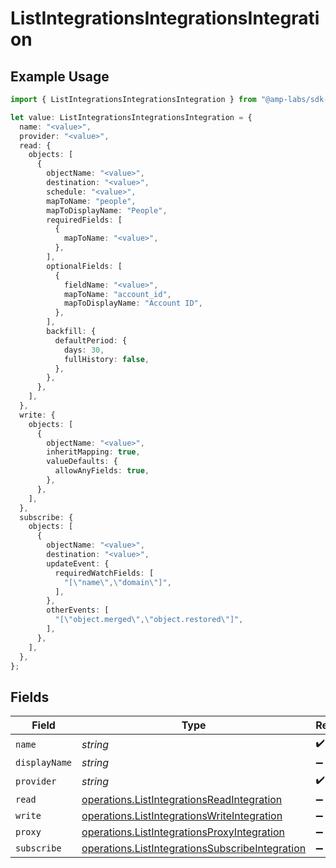 # ListIntegrationsIntegrationsIntegration

## Example Usage

```typescript
import { ListIntegrationsIntegrationsIntegration } from "@amp-labs/sdk-node/models/operations";

let value: ListIntegrationsIntegrationsIntegration = {
  name: "<value>",
  provider: "<value>",
  read: {
    objects: [
      {
        objectName: "<value>",
        destination: "<value>",
        schedule: "<value>",
        mapToName: "people",
        mapToDisplayName: "People",
        requiredFields: [
          {
            mapToName: "<value>",
          },
        ],
        optionalFields: [
          {
            fieldName: "<value>",
            mapToName: "account_id",
            mapToDisplayName: "Account ID",
          },
        ],
        backfill: {
          defaultPeriod: {
            days: 30,
            fullHistory: false,
          },
        },
      },
    ],
  },
  write: {
    objects: [
      {
        objectName: "<value>",
        inheritMapping: true,
        valueDefaults: {
          allowAnyFields: true,
        },
      },
    ],
  },
  subscribe: {
    objects: [
      {
        objectName: "<value>",
        destination: "<value>",
        updateEvent: {
          requiredWatchFields: [
            "[\"name\",\"domain\"]",
          ],
        },
        otherEvents: [
          "[\"object.merged\",\"object.restored\"]",
        ],
      },
    ],
  },
};
```

## Fields

| Field                                                                                                              | Type                                                                                                               | Required                                                                                                           | Description                                                                                                        |
| ------------------------------------------------------------------------------------------------------------------ | ------------------------------------------------------------------------------------------------------------------ | ------------------------------------------------------------------------------------------------------------------ | ------------------------------------------------------------------------------------------------------------------ |
| `name`                                                                                                             | *string*                                                                                                           | :heavy_check_mark:                                                                                                 | N/A                                                                                                                |
| `displayName`                                                                                                      | *string*                                                                                                           | :heavy_minus_sign:                                                                                                 | N/A                                                                                                                |
| `provider`                                                                                                         | *string*                                                                                                           | :heavy_check_mark:                                                                                                 | N/A                                                                                                                |
| `read`                                                                                                             | [operations.ListIntegrationsReadIntegration](../../models/operations/listintegrationsreadintegration.md)           | :heavy_minus_sign:                                                                                                 | N/A                                                                                                                |
| `write`                                                                                                            | [operations.ListIntegrationsWriteIntegration](../../models/operations/listintegrationswriteintegration.md)         | :heavy_minus_sign:                                                                                                 | N/A                                                                                                                |
| `proxy`                                                                                                            | [operations.ListIntegrationsProxyIntegration](../../models/operations/listintegrationsproxyintegration.md)         | :heavy_minus_sign:                                                                                                 | N/A                                                                                                                |
| `subscribe`                                                                                                        | [operations.ListIntegrationsSubscribeIntegration](../../models/operations/listintegrationssubscribeintegration.md) | :heavy_minus_sign:                                                                                                 | N/A                                                                                                                |